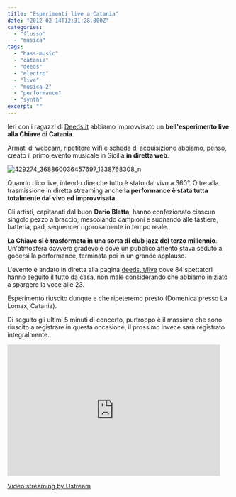 ```yaml
---
title: "Esperimenti live a Catania"
date: "2012-02-14T12:31:28.000Z"
categories:
  - "flusso"
  - "musica"
tags:
  - "bass-music"
  - "catania"
  - "deeds"
  - "electro"
  - "live"
  - "musica-2"
  - "performance"
  - "synth"
excerpt: ""
---
```


Ieri con i ragazzi di [Deeds.it](http://deeds.it) abbiamo improvvisato un **bell'esperimento live alla Chiave di Catania**.

Armati di webcam, ripetitore wifi e scheda di acquisizione abbiamo, penso, creato il primo evento musicale in Sicilia **in diretta web**.

![](https://enricodeleo.s3.eu-south-1.amazonaws.com/uploads/2012/02/429274_368860036457697_1338768308_n-565x423.jpg "429274_368860036457697_1338768308_n")

Quando dico live, intendo dire che tutto è stato dal vivo a 360°. Oltre alla trasmissione in diretta streaming anche **la performance è stata tutta totalmente dal vivo ed improvvisata**.

Gli artisti, capitanati dal buon **Dario Blatta**, hanno confezionato ciascun singolo pezzo a braccio, mescolando campioni e suonando alle tastiere, batteria, pad, sequencer rigorosamente in tempo reale.

**La Chiave si è trasformata in una sorta di club jazz del terzo millennio**. Un'atmosfera davvero gradevole dove un pubblico attento stava seduto a godersi la performance, terminata poi in un grande applauso.

L'evento è andato in diretta alla pagina [deeds.it/live](http://deeds.it/live/) dove 84 spettatori hanno seguito il tutto da casa, non male considerando che abbiamo iniziato a spargere la voce alle 23.

Esperimento riuscito dunque e che ripeteremo presto (Domenica presso La Lomax, Catania).

Di seguito gli ultimi 5 minuti di concerto, purtroppo è il massimo che sono riuscito a registrare in questa occasione, il prossimo invece sarà registrato integralmente.

<iframe width="480" height="296" src="https://www.ustream.tv/embed/recorded/20433044" scrolling="no" frameborder="0" style="border: 0px none transparent;"><other/> </iframe>


[Video streaming by Ustream](http://www.ustream.tv/)
